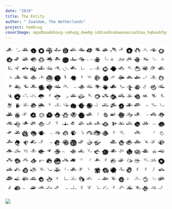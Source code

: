 ```yaml
---
date: "2019"
title: The Entity
author: " Zaandam, The Netherlands"
project: hembrug
coverImage: agadbaadobaxg-sa0vpg_dww0g-iddiaobsabaeaawiaa3kaa_hqbaabfgq_3830_1280x951.jpg
---
```

![](agadbaad3raxg-sa0vmvmty39vsrmecishoabaeaawiaa3kaa4fxawabfgq_3837_1280x1173.jpg)

![](shock_forest_group_het_hem_1219low_res_016.jpg)